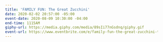 ```yaml
---
title: 'FAMILY FUN: The Great Zucchini'
date: 2020-02-02 20:57:00 -05:00
event-date: 2020-08-09 10:30:00 -04:00
end-time: 1115AM
giphy-url: https://media.giphy.com/media/89sIi77nGsdnq/giphy.gif
event-url: https://www.eventbrite.com/e/family-fun-the-great-zucchini-tickets-92597436425
---
```


